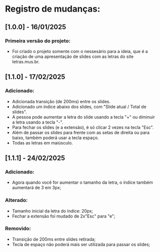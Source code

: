# Registro de mudanças:

## [1.0.0] - 16/01/2025
### Primeira versão do projeto:
- Foi criado o projeto somente com o nessesário para a ideia, que é a criação de uma apresentação de slides com as letras do site letras.mus.br.

## [1.1.0] - 17/02/2025
### Adicionado:
- Adicionada transição (de 200ms) entre os slides.
- Adicionado um índice abaixo dos slides, com "Slide atual / Total de slides".
- A pessoa pode aumentar a letra do slide usando a tecla "+" ou diminuir a letra usando a tecla "-".
- Para fechar os slides (e a extensão), é só clicar 2 vezes na tecla "Esc".
- Além de passar os slides para frente com as setas de direita ou para baixo, também poderá usar a tecla espaço.
- Todas as letras em maiúsculo.

## [1.1.1] - 24/02/2025
### Adicionado:
- Agora quando você for aumentar o tamanho da letra, o índice também aumentará de 3 em 3px;

### Alterado:
- Tamanho inicial da letra do índice: 20px;
- Fechar a extensão foi mudado de 2x"Esc" para "e";

### Removido:
- Transição de 200ms entre slides retirada;
- Tecla de espaço não poderá mais ser utilizada para passar os slides;

